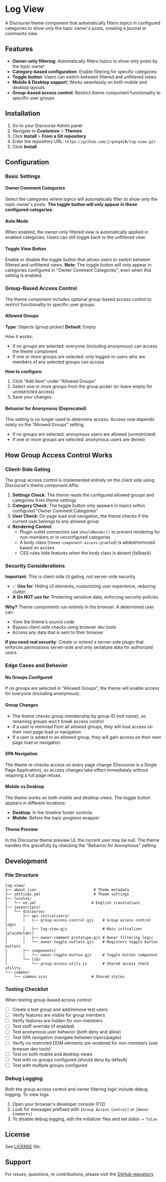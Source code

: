 # Log View

A Discourse theme component that automatically filters topics in configured categories to show only the topic owner's posts, creating a journal or comments view.

## Features

- **Owner-only filtering**: Automatically filters topics to show only posts by the topic owner
- **Category-based configuration**: Enable filtering for specific categories
- **Toggle button**: Users can switch between filtered and unfiltered views
- **Mobile & Desktop support**: Works seamlessly on both mobile and desktop layouts
- **Group-based access control**: Restrict theme component functionality to specific user groups

## Installation

1. Go to your Discourse Admin panel
2. Navigate to **Customize** > **Themes**
3. Click **Install** > **From a Git repository**
4. Enter the repository URL: `https://github.com/jrgong420/log-view.git`
5. Click **Install**

## Configuration

### Basic Settings

#### Owner Comment Categories
Select the categories where topics will automatically filter to show only the topic owner's posts. **The toggle button will only appear in these configured categories.**

#### Auto Mode
When enabled, the owner-only filtered view is automatically applied in enabled categories. Users can still toggle back to the unfiltered view.

#### Toggle View Button
Enable or disable the toggle button that allows users to switch between filtered and unfiltered views. **Note**: The toggle button will only appear in categories configured in "Owner Comment Categories", even when this setting is enabled.

### Group-Based Access Control

The theme component includes optional group-based access control to restrict functionality to specific user groups.


#### Allowed Groups
**Type**: Objects (group picker)
**Default**: Empty

How it works:
- If no groups are selected: everyone (including anonymous) can access the theme component
- If one or more groups are selected: only logged-in users who are members of any selected groups can access

**How to configure**:
1. Click "Add Item" under "Allowed Groups"
2. Select one or more groups from the group picker (or leave empty for unrestricted access)
3. Save your changes

#### Behavior for Anonymous (Deprecated)
This setting is no longer used to determine access. Access now depends solely on the "Allowed Groups" setting.
- If no groups are selected: anonymous users are allowed (unrestricted)
- If one or more groups are selected: anonymous users are denied

## How Group Access Control Works

### Client-Side Gating
The group access control is implemented entirely on the client side using Discourse's theme component APIs:

1. **Settings Check**: The theme reads the configured allowed groups and categories from theme settings
2. **Category Check**: The toggle button only appears in topics within configured "Owner Comment Categories"
3. **User Check**: On page load and navigation, the theme checks if the current user belongs to any allowed group
4. **Rendering Control**:
   - Plugin outlet connectors use `shouldRender()` to prevent rendering for non-members or in unconfigured categories
   - A body class (`theme-component-access-granted`) is added/removed based on access
   - CSS rules hide features when the body class is absent (fallback)

### Security Considerations

**Important**: This is client-side UI gating, not server-side security.

- ✅ **Use for**: Hiding UI elements, customizing user experience, reducing clutter
- ❌ **Do NOT use for**: Protecting sensitive data, enforcing security policies

**Why?** Theme components run entirely in the browser. A determined user can:
- View the theme's source code
- Bypass client-side checks using browser dev tools
- Access any data that is sent to their browser

**If you need real security**: Create or extend a server-side plugin that enforces permissions server-side and only serializes data for authorized users.

### Edge Cases and Behavior

#### No Groups Configured
If no groups are selected in "Allowed Groups", the theme will enable access for everyone (including anonymous).

#### Group Changes
- The theme checks group membership by group ID (not name), so renaming groups won't break access control
- If a user is removed from all allowed groups, they will lose access on their next page load or navigation
- If a user is added to an allowed group, they will gain access on their next page load or navigation

#### SPA Navigation
The theme re-checks access on every page change (Discourse is a Single Page Application), so access changes take effect immediately without requiring a full page reload.

#### Mobile vs Desktop
The theme works on both mobile and desktop views. The toggle button appears in different locations:
- **Desktop**: In the timeline footer controls
- **Mobile**: Before the topic progress wrapper

#### Theme Preview
In the Discourse theme preview UI, the current user may be null. The theme handles this gracefully by checking the "Behavior for Anonymous" setting.

## Development

### File Structure

```
log-view/
├── about.json                          # Theme metadata
├── settings.yml                        # Theme settings
├── locales/
│   └── en.yml                         # English translations
├── javascripts/
│   └── discourse/
│       ├── api-initializers/
│       │   ├── group-access-control.gjs    # Group access control logic
│       │   ├── log-view.gjs                # Main initializer (placeholder)
│       │   ├── owner-comment-prototype.gjs # Owner filtering logic
│       │   └── owner-toggle-outlets.gjs    # Registers toggle button outlets
│       ├── components/
│       │   └── owner-toggle-button.gjs     # Toggle button component
│       └── lib/
│           └── group-access-utils.js       # Shared access check utility
└── common/
    └── common.scss                    # Shared styles
```

### Testing Checklist

When testing group-based access control:

- [ ] Create a test group and add/remove test users
- [ ] Verify features are visible for group members
- [ ] Verify features are hidden for non-members
- [ ] Test staff override (if enabled)
- [ ] Test anonymous user behavior (both deny and allow)
- [ ] Test SPA navigation (navigate between topics/pages)
- [ ] Verify no restricted DOM elements are rendered for non-members (use browser dev tools)
- [ ] Test on both mobile and desktop views
- [ ] Test with no groups configured (should deny by default)
- [ ] Test with multiple groups configured

### Debug Logging

Both the group access control and owner filtering logic include debug logging. To view logs:

1. Open your browser's developer console (F12)
2. Look for messages prefixed with `[Group Access Control]` or `[Owner Comments]`
3. To disable debug logging, edit the initializer files and set `DEBUG = false`

## License

See [LICENSE](LICENSE) file.

## Support

For issues, questions, or contributions, please visit the [GitHub repository](https://github.com/jrgong420/log-view).
